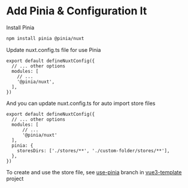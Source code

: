 # Add Pinia & Configuration It

Install Pinia

```bash
npm install pinia @pinia/nuxt
```

Update nuxt.config.ts file for use Pinia

```tsx
export default defineNuxtConfig({
  // ... other options
  modules: [
    // ...
    '@pinia/nuxt',
  ],
})
```

And you can update nuxt.config.ts for auto import store files

```tsx
export default defineNuxtConfig({
  // ... other options
  modules: [
	  // ...
	  '@pinia/nuxt'
  ],
  pinia: {
    storesDirs: ['./stores/**', './custom-folder/stores/**'],
  },
})
```

To create and use the store file, see [use-pinia](https://github.com/sinasedaghat/vue3-template/tree/use-pinia) branch in [vue3-template](https://github.com/sinasedaghat/vue3-template) project
